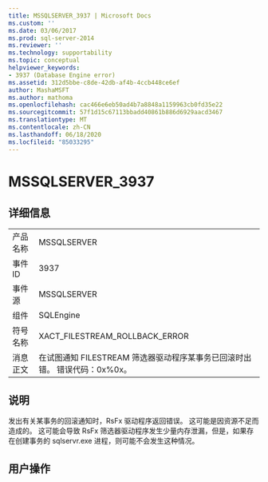 ```yaml
---
title: MSSQLSERVER_3937 | Microsoft Docs
ms.custom: ''
ms.date: 03/06/2017
ms.prod: sql-server-2014
ms.reviewer: ''
ms.technology: supportability
ms.topic: conceptual
helpviewer_keywords:
- 3937 (Database Engine error)
ms.assetid: 312d5bbe-c8de-42db-af4b-4ccb448ce6ef
author: MashaMSFT
ms.author: mathoma
ms.openlocfilehash: cac466e6eb50ad4b7a8848a1159963cb0fd35e22
ms.sourcegitcommit: 57f1d15c67113bbadd40861b886d6929aacd3467
ms.translationtype: MT
ms.contentlocale: zh-CN
ms.lasthandoff: 06/18/2020
ms.locfileid: "85033295"
---
```

# <a name="mssqlserver_3937"></a>MSSQLSERVER_3937
    
## <a name="details"></a>详细信息  
  
|||  
|-|-|  
|产品名称|MSSQLSERVER|  
|事件 ID|3937|  
|事件源|MSSQLSERVER|  
|组件|SQLEngine|  
|符号名称|XACT_FILESTREAM_ROLLBACK_ERROR|  
|消息正文|在试图通知 FILESTREAM 筛选器驱动程序某事务已回滚时出错。 错误代码：0x%0x。|  
  
## <a name="explanation"></a>说明  
 发出有关某事务的回滚通知时，RsFx 驱动程序返回错误。 这可能是因资源不足而造成的。 这可能会导致 RsFx 筛选器驱动程序发生少量内存泄漏，但是，如果存在创建事务的 sqlservr.exe 进程，则可能不会发生这种情况。  
  
## <a name="user-action"></a>用户操作  
  
